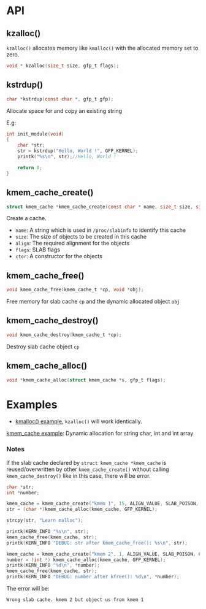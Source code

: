 # API

## kzalloc()

``kzalloc()`` allocates memory like ``kmalloc()`` with the allocated memory set to zero.

```c
void * kzalloc(size_t size, gfp_t flags);
```

## kstrdup()

```c
char *kstrdup(const char *, gfp_t gfp);
```

Allocate space for and copy an existing string

E.g:

```c
int init_module(void)
{
	char *str;
    str = kstrdup("Hello, World !", GFP_KERNEL);
	printk("%s\n", str);//Hello, World !

	return 0;
}
```
## kmem_cache_create()
```c
struct kmem_cache *kmem_cache_create(const char * name, size_t size, size_t align, unsigned long flags, void (*ctor) (void *));
```

Create a cache.

* ``name``: A string which is used in ``/proc/slabinfo`` to identify this cache
* ``size``: The size of objects to be created in this cache
* ``align``: The required alignment for the objects
* ``flags``: SLAB flags
* ``ctor``: A constructor for the objects

## kmem_cache_free()

```c
void kmem_cache_free(kmem_cache_t *cp, void *obj);
```

Free memory for slab cache ``cp`` and the dynamic allocated object ``obj``

## kmem_cache_destroy()

```c
void kmem_cache_destroy(kmem_cache_t *cp);
```

Destroy slab cache object ``cp``

## kmem_cache_alloc()

```c
void *kmem_cache_alloc(struct kmem_cache *s, gfp_t flags);
```

# Examples

* [kmalloc() example](kmalloc_example.c), ``kzalloc()`` will work identically.

[kmem_cache example](kmem_cache.c): Dynamic allocation for string char, int and int array

### Notes

If the slab cache declared by ``struct kmem_cache *kmem_cache`` is reused/overwritten by other ``kmem_cache_create()`` without calling ``kmem_cache_destroy()`` like in this case, there will be error.

```c
char *str;
int *number;

kmem_cache = kmem_cache_create("kmem 1", 15, ALIGN_VALUE, SLAB_POISON, CONSTRUCTOR);
str = (char *)kmem_cache_alloc(kmem_cache, GFP_KERNEL);

strcpy(str, "Learn malloc");

printk(KERN_INFO "%s\n", str);
kmem_cache_free(kmem_cache, str);
printk(KERN_INFO "DEBUG: str after kmem_cache_free(): %s\n", str);

kmem_cache = kmem_cache_create("kmem 2", 1, ALIGN_VALUE, SLAB_POISON, CONSTRUCTOR);
number = (int *) kmem_cache_alloc(kmem_cache, GFP_KERNEL);
printk(KERN_INFO "%d\n", *number);
kmem_cache_free(kmem_cache, str);
printk(KERN_INFO "DEBUG: number after kfree(): %d\n", *number);
```

The error will be:

```
Wrong slab cache. kmem 2 but object us from kmem 1
```
